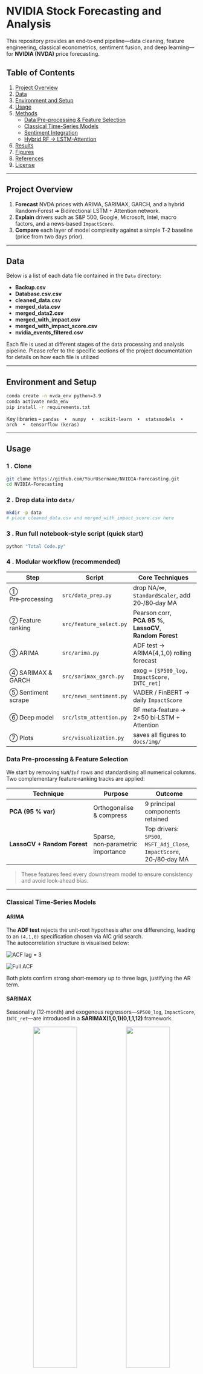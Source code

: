 
# NVIDIA Stock Forecasting and Analysis

This repository provides an end‑to‑end pipeline—data cleaning, feature engineering, classical econometrics, sentiment fusion, and deep learning—for **NVIDIA (NVDA)** price forecasting.

## Table of Contents
1. [Project Overview](#project-overview)  
2. [Data](#data)  
3. [Environment and Setup](#environment-and-setup)
4. [Usage](#usage)  
5. [Methods](#methods)  
   - [Data Pre-processing & Feature Selection](#data-pre-processing-feature-selection)  
   - [Classical Time-Series Models](#classical-time-series-models)  
   - [Sentiment Integration](#sentiment-integration)  
   - [Hybrid RF → LSTM-Attention](#hybrid-rf-lstm-attention)  
6. [Results](#results)  
7. [Figures](#figures)  
8. [References](#references)  
9. [License](#license)


---

## Project Overview
1. **Forecast** NVDA prices with ARIMA, SARIMAX, GARCH, and a hybrid Random‑Forest ➔ Bidirectional LSTM + Attention network.  
2. **Explain** drivers such as S&P 500, Google, Microsoft, Intel, macro factors, and a news‑based `ImpactScore`.  
3. **Compare** each layer of model complexity against a simple T‑2 baseline (price from two days prior).

---

## Data
Below is a list of each data file contained in the `Data` directory:

- **Backup.csv**
- **Database.csv.csv**
- **cleaned_data.csv**
- **merged_data.csv**
- **merged_data2.csv**
- **merged_with_impact.csv**
- **merged_with_impact_score.csv**
- **nvidia_events_filtered.csv**

Each file is used at different stages of the data processing and analysis pipeline. Please refer to the specific sections of the project documentation for details on how each file is utilized


---

## Environment and Setup
```bash
conda create -n nvda_env python=3.9
conda activate nvda_env
pip install -r requirements.txt
```

Key libraries – `pandas  •  numpy  •  scikit-learn  •  statsmodels  •  arch  •  tensorflow (keras)`

---

## Usage
### 1 . Clone
```bash
git clone https://github.com/YourUsername/NVIDIA-Forecasting.git
cd NVIDIA-Forecasting
```

### 2 . Drop data into `data/`
```bash
mkdir -p data
# place cleaned_data.csv and merged_with_impact_score.csv here
```

### 3 . Run full notebook‑style script **(quick start)**
```bash
python "Total Code.py"
```

### 4 . Modular workflow **(recommended)**
| Step | Script | Core Techniques |
|------|--------|-----------------|
| ① Pre‑processing | `src/data_prep.py` | drop NA/∞, `StandardScaler`, add 20‑/80‑day MA |
| ② Feature ranking | `src/feature_select.py` | Pearson corr, **PCA 95 %**, **LassoCV**, **Random Forest** |
| ③ ARIMA | `src/arima.py` | ADF test → ARIMA(4,1,0) rolling forecast |
| ④ SARIMAX & GARCH | `src/sarimax_garch.py` | exog = `[SP500_log, ImpactScore, INTC_ret]` |
| ⑤ Sentiment scrape | `src/news_sentiment.py` | VADER / FinBERT → daily `ImpactScore` |
| ⑥ Deep model | `src/lstm_attention.py` | RF meta‑feature ➔ 2×50 bi‑LSTM + Attention |
| ⑦ Plots | `src/visualization.py` | saves all figures to `docs/img/` |

### Data Pre‑processing & Feature Selection
We start by removing `NaN`/`Inf` rows and standardising all numerical columns.  
Two complementary feature‑ranking tracks are applied:

| Technique | Purpose | Outcome |
|-----------|---------|---------|
| **PCA (95 % var)** | Orthogonalise & compress | 9 principal components retained |
| **LassoCV + Random Forest** | Sparse, non‑parametric importance | Top drivers: `SP500`, `MSFT_Adj_Close`, `ImpactScore`, 20‑/80‑day MA |

> These features feed every downstream model to ensure consistency and avoid look‑ahead bias.

---

### Classical Time‑Series Models

#### ARIMA
The **ADF test** rejects the unit‑root hypothesis after one differencing, leading to an `(4,1,0)` specification chosen via AIC grid search.  
The autocorrelation structure is visualised below:

![ACF lag = 3](https://github.com/Haonan-100/NVIDIA-Stock-Analysis/blob/main/Photo/ARIMA%20Model%20-%20Nvidia%20Stock%20-%20Autocorrelation%20plot%20with%20lag%20%3D%203%20.png)

![Full ACF](https://github.com/Haonan-100/NVIDIA-Stock-Analysis/blob/main/Photo/ARIMA%20Model-%20NVIDIA%20Adjusted%20Close%20-%20Autocorrelation%20plot.png)

Both plots confirm strong short‑memory up to three lags, justifying the AR term.

#### SARIMAX
Seasonality (12‑month) and exogenous regressors—`SP500_log`, `ImpactScore`, `INTC_ret`—are introduced in a **SARIMAX(1,0,1)(0,1,1,12)** framework.

<div align="center">

<img src="https://github.com/Haonan-100/NVIDIA-Stock-Analysis/blob/main/Photo/SARIMAX%20Model.png" width="48%">
<img src="https://github.com/Haonan-100/NVIDIA-Stock-Analysis/blob/main/Photo/SARIMAX%20Model2.png" width="48%">

</div>

*Left panel*: fitted vs. observed shows tight tracking.  
*Right panel*: standardised residuals & Q‑Q plot indicate near‑normality with mild tail risk—later captured by GARCH.

#### GARCH
A **GARCH(1,1)** layer is fitted to log‑return residuals, reducing volatility clustering and yielding a log‑likelihood of −2156 (↑ vs. ARIMA).

---

### Sentiment Integration
Daily news headlines are scored by **VADER** and **FinBERT**; scores are averaged into an **`ImpactScore`** that enters SARIMAX and LSTM as a leading indicator.

<div align="center">

<img src="https://github.com/Haonan-100/NVIDIA-Stock-Analysis/blob/main/Photo/Sentiment%20Analysis%20-%20impact%20of%20events%20on%20NVDA%20Stock%20Price.png" width="48%">
<img src="https://github.com/Haonan-100/NVIDIA-Stock-Analysis/blob/main/Photo/Sentiment%20Analysis%20-%20NVDA%20Stock%20Price%20Around%20Events.png" width="48%">

</div>

*Scatter* illustrates a Pearson‑r = 0.43 between `ImpactScore` and next‑day return.  
*Event overlay* shows price jumps aligning with major positive (green) and negative (red) news.

---

### Hybrid RF → LSTM‑Attention
1. **Random Forest** predicts next‑day price to create a meta‑feature.  
2. **Neural net architecture**:  

```
Input (20 features, T‑2 window)
     └─ bi‑LSTM (50) ─┐
     └─ bi‑LSTM (50) ─┘ → Attention → LSTM (50) → Dense(1)
```

3. **Regularisation**: Dropout 0.3, L2 0.01, EarlyStopping (patience 10).

![LSTM Performance](https://github.com/Haonan-100/NVIDIA-Stock-Analysis/blob/main/Photo/LSTM.png)

The plot compares Actual (blue), LSTM (red), and the naive T‑2 baseline (green).

---

## Results

| Model | Inputs | Best Test Metric | T‑2 Baseline |
|-------|--------|------------------|--------------|
| **ARIMA(4,1,0)** | Close | MSE 34.2 | — |
| **SARIMAX** | Close + exog | MSE 22.5 | — |
| **GARCH(1,1)** | log‑σ² | LLH ↑ −2156 | — |
| **LSTM‑Attention** | 20 features, *time_steps = 2* | **MAE 2.42** | 3.44 |

* **32 % MAE reduction** from baseline to LSTM.  
* SARIMAX halves ARIMA’s error by injecting macro + sentiment.  
* Residual heavy tails in SARIMAX are mostly neutralised after the GARCH layer.

```

---

## References
* Xiao, Q., & Ihnaini, B. (2023). *Stock trend prediction using sentiment analysis*. PeerJ Computer Science.  
* [Yahoo Finance – NVDA](https://finance.yahoo.com/quote/NVDA/news/)  
* Mnih, V. et al. (2016). *Asynchronous Methods for Deep Reinforcement Learning*. arXiv:1607.01958.

---

Thank you for visiting this project. If you have any questions or suggestions, feel free to open an issue or submit a pull request.
